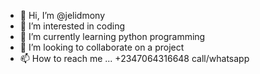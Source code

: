 - 👋 Hi, I’m @jelidmony
- 👀 I’m interested in coding
- 🌱 I’m currently learning python programming 
- 💞️ I’m looking to collaborate on a project
- 📫 How to reach me ... +2347064316648 call/whatsapp

<!---
jelidmony/jelidmony is a ✨ special ✨ repository because its `README.md` (this file) appears on your GitHub profile.
You can click the Preview link to take a look at your changes.
--->
